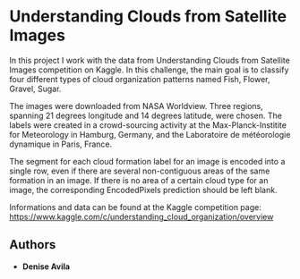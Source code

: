 # Understanding Clouds from Satellite Images

In this project I work with the data from Understanding Clouds from Satellite Images competition on Kaggle.
In this challenge, the main goal is to classify four different types of cloud organization patterns named Fish, Flower, Gravel, Sugar. 

The images were downloaded from NASA Worldview. Three regions, spanning 21 degrees longitude and 14 degrees latitude, were chosen.
The labels were created in a crowd-sourcing activity at the Max-Planck-Institite for Meteorology in Hamburg, Germany, and the Laboratoire de météorologie dynamique in Paris, France. 

The segment for each cloud formation label for an image is encoded into a single row, even if there are several non-contiguous areas of the same formation in an image. If there is no area of a certain cloud type for an image, the corresponding EncodedPixels prediction should be left blank.


Informations and data can be found at the Kaggle competition page: 
https://www.kaggle.com/c/understanding_cloud_organization/overview

## Authors

* **Denise Avila**
